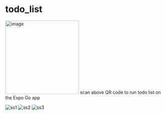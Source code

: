 # todo_list

<img width="233" alt="image" src="https://user-images.githubusercontent.com/66414385/167785321-b67f502e-1116-443f-9321-2b1237e2f5ba.png">
scan above QR code to run todo list on the Expo Go app


![ss1](https://user-images.githubusercontent.com/66414385/184508722-28924b08-0e62-45aa-a141-8de407a6461f.jpg)
![ss2](https://user-images.githubusercontent.com/66414385/184508732-24d675cd-8510-4e1b-bad2-ecfdf4eb672d.jpg)
![ss3](https://user-images.githubusercontent.com/66414385/184508737-6fd8ca14-9955-4450-b420-570b6819e9d5.jpg)
